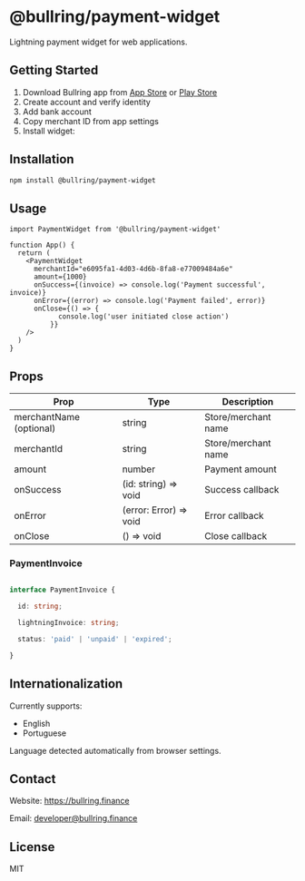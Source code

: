 # @bullring/payment-widget

Lightning payment widget for web applications.

## Getting Started

1. Download Bullring app from [App Store](https://apps.apple.com/us/app/bullring-finance/id6705121208) or [Play Store](https://play.google.com/store/apps/details?id=com.bullringfinance.pos)
2. Create account and verify identity
3. Add bank account
4. Copy merchant ID from app settings
5. Install widget:

## Installation

```bash
npm install @bullring/payment-widget
```

## Usage

```tsx
import PaymentWidget from '@bullring/payment-widget'

function App() {
  return (
    <PaymentWidget 
      merchantId="e6095fa1-4d03-4d6b-8fa8-e77009484a6e"
      amount={1000}  
      onSuccess={(invoice) => console.log('Payment successful', invoice)}
      onError={(error) => console.log('Payment failed', error)}
      onClose={() => {
            console.log('user initiated close action')
          }}
    />
  )
}
```


## Props

| Prop | Type | Description |
|------|------|-------------|
| merchantName (optional) | string | Store/merchant name |
| merchantId | string | Store/merchant name |
| amount | number | Payment amount |
| onSuccess | (id: string) => void | Success callback |
| onError | (error: Error) => void | Error callback |
| onClose | () => void | Close callback |

### PaymentInvoice

```ts

interface PaymentInvoice {

  id: string;

  lightningInvoice: string;

  status: 'paid' | 'unpaid' | 'expired';

}

```

## Internationalization

Currently supports:
- English
- Portuguese

Language detected automatically from browser settings.

## Contact

Website: https://bullring.finance

Email: developer@bullring.finance

## License

MIT
```